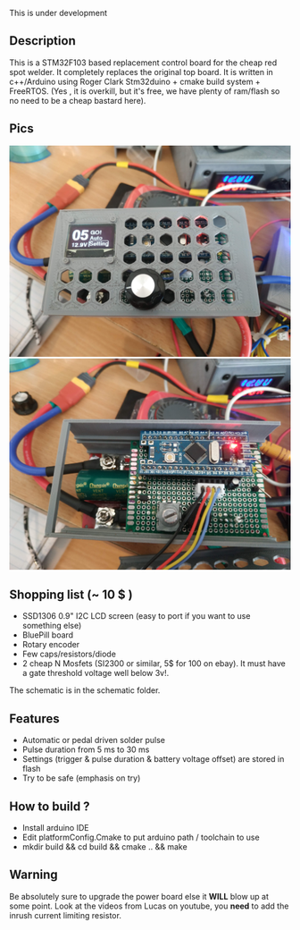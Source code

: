 
This is under development

Description
-----
This is a STM32F103 based replacement control board for the cheap red spot welder.
It completely replaces the original top board.
It is written in c++/Arduino using Roger Clark Stm32duino + cmake build system + FreeRTOS.
(Yes , it is overkill, but it's free, we have plenty of ram/flash so no need to be a cheap bastard here).

Pics
-----

![screenshot](web/welder_casing.jpg?raw=true "front")
![screenshot](web/welder_pcb.jpg?raw=true "front")

 Shopping list (~ 10 $ )
 -----
* SSD1306 0.9" I2C LCD screen (easy to port if you want to use something else)
* BluePill board
* Rotary encoder
* Few caps/resistors/diode
* 2 cheap N Mosfets (SI2300 or similar, 5$ for 100 on ebay). It must have a gate threshold voltage well below 3v!.

The schematic is in the schematic folder.

Features
------
* Automatic or pedal driven solder pulse
* Pulse duration from 5 ms to 30 ms
* Settings (trigger & pulse duration & battery voltage offset) are stored in flash
* Try to be safe (emphasis on try)

How to build ?
-------
* Install arduino IDE
* Edit platformConfig.Cmake to put arduino path / toolchain to use
* mkdir build && cd build && cmake .. && make

Warning 
------
Be absolutely sure to upgrade the power board else it __WILL__ blow up at some point.
Look at the videos from Lucas on youtube, you __need__ to add the inrush current limiting resistor.
